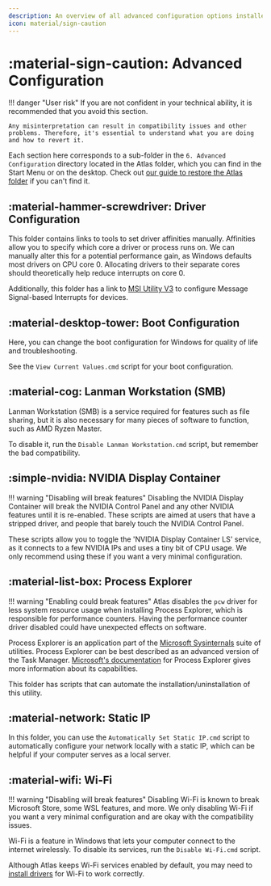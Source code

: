 ```yaml
---
description: An overview of all advanced configuration options installed by the AtlasOS playbook
icon: material/sign-caution
---
```


# :material-sign-caution: Advanced Configuration

!!! danger "User risk"
    If you are not confident in your technical ability, it is recommended that you avoid this section.
    
    Any misinterpretation can result in compatibility issues and other problems. Therefore, it's essential to understand what you are doing and how to revert it. 

Each section here corresponds to a sub-folder in the `6. Advanced Configuration` directory located in the Atlas folder, which you can find in the Start Menu or on the desktop. Check out [our guide to restore the Atlas folder](../../../faq-and-troubleshooting/common-questions/atlas-folder-missing.md) if you can't find it.

## :material-hammer-screwdriver: Driver Configuration

This folder contains links to tools to set driver affinities manually. Affinities allow you to specify which core a driver or process runs on. We can manually alter this for a potential performance gain, as Windows defaults most drivers on CPU core 0. Allocating drivers to their separate cores should theoretically help reduce interrupts on core 0.

Additionally, this folder has a link to [MSI Utility V3](https://forums.guru3d.com/threads/windows-line-based-vs-message-signaled-based-interrupts-msi-tool.378044/) to configure Message Signal-based Interrupts for devices.

## :material-desktop-tower: Boot Configuration

Here, you can change the boot configuration for Windows for quality of life and troubleshooting.

See the `View Current Values.cmd` script for your boot configuration.

## :material-cog: Lanman Workstation (SMB)

Lanman Workstation (SMB) is a service required for features such as file sharing, but it is also necessary for many pieces of software to function, such as AMD Ryzen Master.

To disable it, run the `Disable Lanman Workstation.cmd` script, but remember the bad compatibility.

## :simple-nvidia: NVIDIA Display Container

!!! warning "Disabling will break features"
    Disabling the NVIDIA Display Container will break the NVIDIA Control Panel and any other NVIDIA features until it is re-enabled. 
    These scripts are aimed at users that have a stripped driver, and people that barely touch the NVIDIA Control Panel.

These scripts allow you to toggle the 'NVIDIA Display Container LS' service, as it connects to a few NVIDIA IPs and uses a tiny bit of CPU usage.
We only recommend using these if you want a very minimal configuration.

## :material-list-box: Process Explorer

!!! warning "Enabling could break features"
    Atlas disables the `pcw` driver for less system resource usage when installing Process Explorer, which is responsible for performance counters.
    Having the performance counter driver disabled could have unexpected effects on software.

Process Explorer is an application part of the [Microsoft Sysinternals](https://learn.microsoft.com/en-us/sysinternals/) suite of utilities. Process Explorer can be best described as an advanced version of the Task Manager. [Microsoft's documentation](https://learn.microsoft.com/en-us/sysinternals/downloads/process-explorer) for Process Explorer gives more information about its capabilities.

This folder has scripts that can automate the installation/uninstallation of this utility.

## :material-network: Static IP

In this folder, you can use the `Automatically Set Static IP.cmd` script to automatically configure your network locally with a static IP, which can be helpful if your computer serves as a local server.

## :material-wifi: Wi-Fi

!!! warning "Disabling will break features"
    Disabling Wi-Fi is known to break Microsoft Store, some WSL features, and more.
    We only disabling Wi-Fi if you want a very minimal configuration and are okay with the compatibility issues.

Wi-Fi is a feature in Windows that lets your computer connect to the internet wirelessly. To disable its services, run the `Disable Wi-Fi.cmd` script.

Although Atlas keeps Wi-Fi services enabled by default, you may need to [install drivers](../drivers/getting-started.md) for Wi-Fi to work correctly.
